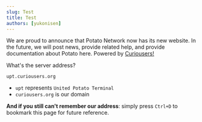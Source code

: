 ```yaml
---
slug: Test
title: Test
authors: [yukonisen]
---
```


We are proud to announce that Potato Network now has its new website. In the future, we will post news, provide related help, and provide documentation about Potato here. Powered by [Curiousers!](https://docusaurus.io/docs/api/plugins/@docusaurus/plugin-content-blog)

What's the server address?

```text
upt.curiousers.org
```

- `upt` represents `United Potato Terminal`
- `curiousers.org` is our domain


**And if you still can't remember our address**: simply press `Ctrl+D` to bookmark this page for future reference.
